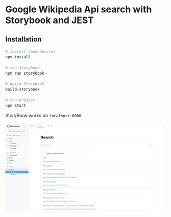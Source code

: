 # Google Wikipedia Api search with Storybook and JEST


## Installation

```bash
# install dependencies
npm install

# run Storybook
npm run storybook

# build Storybook
build-storybook

# run project
npm start
```

StoryBook works on `localhost:6006`

![img](public/storybook.png)